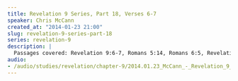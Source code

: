 ```yaml
--- 
title: Revelation 9 Series, Part 18, Verses 6-7
speaker: Chris McCann
created_at: "2014-01-23 21:00"
slug: revelation-9-series-part-18
series: revelation-9
description: |
  Passages covered: Revelation 9:6-7, Romans 5:14, Romans 6:5, Revelation 9:14-16, Revelation 19:13-14, Proverbs 4:7-9, Revelation 16:13-14, Revelation 20:7-8, Revelation 4:4.
audio: 
- /audio/studies/revelation/chapter-9/2014.01.23_McCann_-_Revelation_9_Series_Part_18.yaml
---
```

